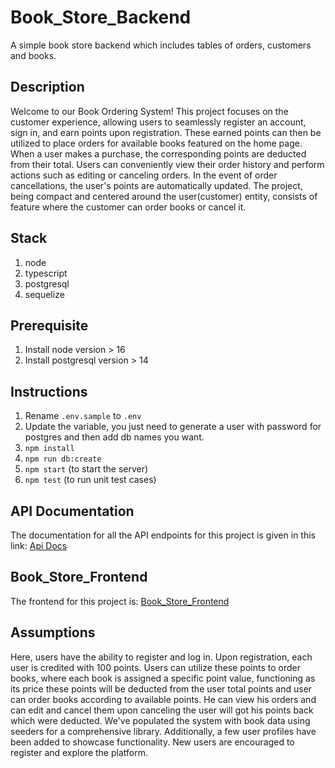 # Book_Store_Backend

A simple book store backend which includes tables of orders, customers and books.

## Description

Welcome to our Book Ordering System! This project focuses on the customer experience, allowing users to seamlessly register an account, sign in, and earn points upon registration. These earned points can then be utilized to place orders for available books featured on the home page. When a user makes a purchase, the corresponding points are deducted from their total. Users can conveniently view their order history and perform actions such as editing or canceling orders. In the event of order cancellations, the user's points are automatically updated. The project, being compact and centered around the user(customer) entity, consists of feature where the customer can order books or cancel it.

## Stack

1. node
2. typescript
3. postgresql
4. sequelize

## Prerequisite

1. Install node version > 16
2. Install postgresql version > 14

## Instructions

1. Rename `.env.sample` to `.env`
2. Update the variable, you just need to generate a user with password for postgres and then add db names you want.
3. `npm install`
4. `npm run db:create`
5. `npm start` (to start the server)
6. `npm test` (to run unit test cases)

## API Documentation

The documentation for all the API endpoints for this project is given in this link:
[Api Docs](https://documenter.getpostman.com/view/30786042/2s9YeN39W7)

## Book_Store_Frontend

The frontend for this project is:
[Book_Store_Frontend](https://github.com/gondalhafizbilal/book_store_frontend.git)

## Assumptions

Here, users have the ability to register and log in. Upon registration, each user is credited with 100 points. Users can utilize these points to order books, where each book is assigned a specific point value, functioning as its price these points will be deducted from the user total points and user can order books according to available points.
He can view his orders and can edit and cancel them upon canceling the user will got his points back which were deducted.
We've populated the system with book data using seeders for a comprehensive library.
Additionally, a few user profiles have been added to showcase functionality.
New users are encouraged to register and explore the platform.
